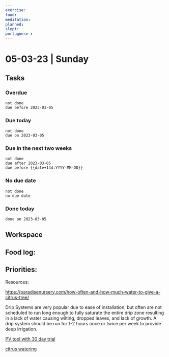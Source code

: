 ```yaml
---
exercise: 
food:
meditation:
planned:
slept:
portuguese :
---
```


# 05-03-23 | Sunday

## Tasks
### Overdue
```tasks
not done
due before 2023-03-05
```

### Due today
```tasks
not done
due on 2023-03-05
```

### Due in the next two weeks
```tasks
not done
due after 2023-03-05
due before {{date+14d:YYYY-MM-DD}}
```

### No due date
```tasks
not done
no due date
```

### Done today
```tasks
done on 2023-03-05
```

## Workspace


Food log:
- 

Priorities:
- 

Resources:

https://paradisenursery.com/how-often-and-how-much-water-to-give-a-citrus-tree/

Drip Systems are very popular due to ease of installation, but often are not scheduled to run long enough to fully saturate the entire drip zone resulting in a lack of water causing wilting, dropped leaves, and lack of growth. A drip system should be run for 1-2 hours once or twice per week to provide deep irrigation.

[PV tool with 30 day trial](https://valentin-software.com/en/downloads/)


[citrus watering ](https://cals.arizona.edu/extension/ornamentalhort/landscapemgmt/general/citrusirrigation.pdf)